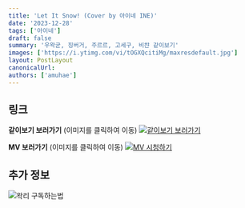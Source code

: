 ```yaml
---
title: 'Let It Snow! (Cover by 아이네 INE)'
date: '2023-12-28'
tags: ['아이네']
draft: false
summary: '우왁굳, 징버거, 주르르, 고세구, 비챤 같이보기'
images: ['https://i.ytimg.com/vi/tOGXQcitiMg/maxresdefault.jpg']
layout: PostLayout
canonicalUrl:
authors: ['amuhae']
---
```


## 링크

**같이보기 보러가기** (이미지를 클릭하여 이동)
[![같이보기 보러가기](https://cdn.discordapp.com/attachments/1136601898116464710/1211650793904807976/logo.png?ex=65eef8bc&is=65dc83bc&hm=95dc0e08c1f43025dd60def429896697b3787a9f923593eb50b24e9fb6280361&)](https://cafe.naver.com/steamindiegame/14236893)

**MV 보러가기** (이미지를 클릭하여 이동)
[![MV 시청하기](https://i.ytimg.com/vi/tOGXQcitiMg/maxresdefault.jpg)](https://youtu.be/tOGXQcitiMg?si=YLoKdNT2H1lF9-1B)

## 추가 정보

![왁리 구독하는법](https://cdn.discordapp.com/attachments/1136601898116464710/1137049857136267374/--2cut.gif)
